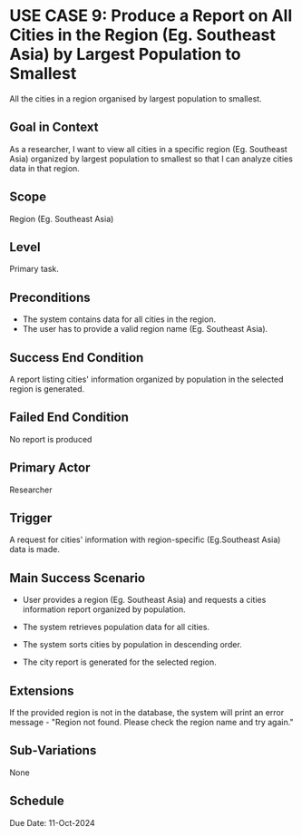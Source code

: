 # USE CASE 9: Produce a Report on All Cities in the Region (Eg. Southeast Asia) by Largest Population to Smallest

All the cities in a region organised by largest population to smallest.

## Goal in Context

As a researcher, I want to view all cities in a specific region (Eg. Southeast Asia) organized by largest population to
smallest so that I can analyze cities data in that region.

## Scope

Region (Eg. Southeast Asia)

## Level

Primary task.

## Preconditions

- The system contains data for all cities in the region.
- The user has to provide a valid region name (Eg. Southeast Asia).

## Success End Condition

A report listing cities' information organized by population in the selected region is generated.

## Failed End Condition

No report is produced

## Primary Actor

Researcher

## Trigger

A request for cities' information with region-specific (Eg.Southeast Asia) data is made.

## Main Success Scenario

- User provides a region (Eg. Southeast Asia) and requests a cities information report organized by population.

- The system retrieves population data for all cities.

- The system sorts cities by population in descending order.

- The city report is generated for the selected region.

## Extensions

If the provided region is not in the database, the system will print an error message - "Region not found. Please check the region name and try again."

## Sub-Variations

None

## Schedule

Due Date: 11-Oct-2024
